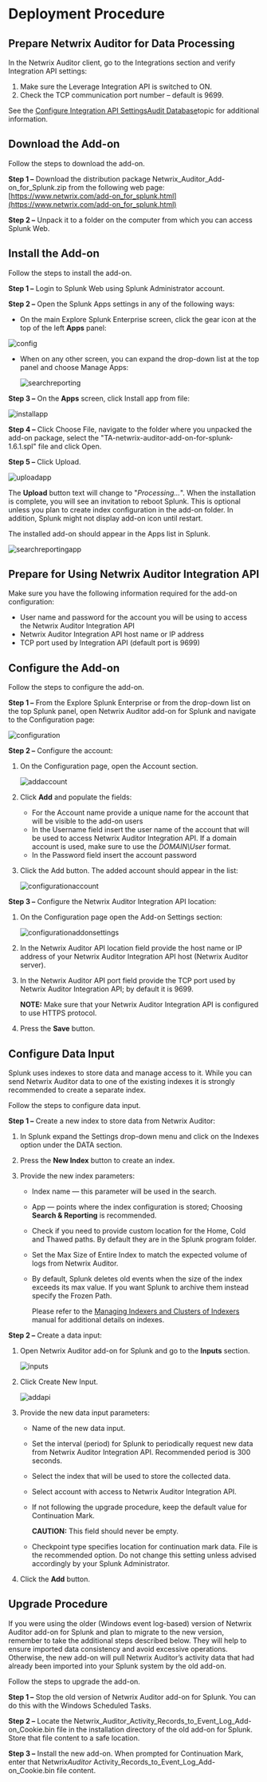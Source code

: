 # Deployment Procedure

## Prepare Netwrix Auditor for Data Processing

In the Netwrix Auditor client, go to the Integrations section and verify Integration API settings:

1. Make sure the Leverage Integration API is switched to ON.
2. Check the TCP communication port number – default is 9699.

See the
[Configure Integration API Settings](/docs/auditor/10.7/api/prerequisites.md#configure-integration-api-settings)[Audit Database](/docs/auditor/10.7/admin/settings/auditdatabase.md)topic
for additional information.

## Download the Add-on

Follow the steps to download the add-on.

**Step 1 –** Download the distribution package Netwrix_Auditor_Add-on_for_Splunk.zip from the
following web page:
[https://www.netwrix.com/add-on_for_splunk.html](https://www.netwrix.com/add-on_for_splunk.html)

**Step 2 –** Unpack it to a folder on the computer from which you can access Splunk Web.

## Install the Add-on

Follow the steps to install the add-on.

**Step 1 –** Login to Splunk Web using Splunk Administrator account.

**Step 2 –** Open the Splunk Apps settings in any of the following ways:

- On the main Explore Splunk Enterprise screen, click the gear icon at the top of the left **Apps**
  panel:

![config](/img/product_docs/auditor/10.7/addon/splunk/config.webp)

- When on any other screen, you can expand the drop-down list at the top panel and choose Manage
  Apps:

    ![searchreporting](/img/product_docs/auditor/10.7/addon/splunk/searchreporting.webp)

**Step 3 –** On the **Apps** screen, click Install app from file:

![installapp](/img/product_docs/auditor/10.7/addon/splunk/installapp.webp)

**Step 4 –** Click Choose File, navigate to the folder where you unpacked the add-on package, select
the "TA-netwrix-auditor-add-on-for-splunk-1.6.1.spl" file and click Open.

**Step 5 –** Click Upload.

![uploadapp](/img/product_docs/auditor/10.7/addon/splunk/uploadapp.webp)

The **Upload** button text will change to "_Processing…_". When the installation is complete, you
will see an invitation to reboot Splunk. This is optional unless you plan to create index
configuration in the add-on folder. In addition, Splunk might not display add-on icon until restart.

The installed add-on should appear in the Apps list in Splunk.

![searchreportingapp](/img/product_docs/auditor/10.7/addon/splunk/searchreportingapp.webp)

## Prepare for Using Netwrix Auditor Integration API

Make sure you have the following information required for the add-on configuration:

- User name and password for the account you will be using to access the Netwrix Auditor Integration
  API
- Netwrix Auditor Integration API host name or IP address
- TCP port used by Integration API (default port is 9699)

## Configure the Add-on

Follow the steps to configure the add-on.

**Step 1 –** From the Explore Splunk Enterprise or from the drop-down list on the top Splunk panel,
open Netwrix Auditor add-on for Splunk and navigate to the Configuration page:

![configuration](/img/product_docs/auditor/10.7/addon/splunk/configuration.webp)

**Step 2 –** Configure the account:

1. On the Configuration page, open the Account section.

    ![addaccount](/img/product_docs/auditor/10.7/addon/splunk/addaccount.webp)

2. Click **Add** and populate the fields:

    - For the Account name provide a unique name for the account that will be visible to the add-on
      users
    - In the Username field insert the user name of the account that will be used to access Netwrix
      Auditor Integration API. If a domain account is used, make sure to use the _DOMAIN\User_
      format.
    - In the Password field insert the account password

3. Click the Add button. The added account should appear in the list:

    ![configurationaccount](/img/product_docs/auditor/10.7/addon/splunk/configurationaccount.webp)

**Step 3 –** Configure the Netwrix Auditor Integration API location:

1. On the Configuration page open the Add-on Settings section:

    ![configurationaddonsettings](/img/product_docs/auditor/10.7/addon/splunk/configurationaddonsettings.webp)

2. In the Netwrix Auditor API location field provide the host name or IP address of your Netwrix
   Auditor Integration API host (Netwrix Auditor server).
3. In the Netwrix Auditor API port field provide the TCP port used by Netwrix Auditor Integration
   API; by default it is 9699.

    **NOTE:** Make sure that your Netwrix Auditor Integration API is configured to use HTTPS
    protocol.

4. Press the **Save** button.

## Configure Data Input

Splunk uses indexes to store data and manage access to it. While you can send Netwrix Auditor data
to one of the existing indexes it is strongly recommended to create a separate index.

Follow the steps to configure data input.

**Step 1 –** Create a new index to store data from Netwrix Auditor:

1. In Splunk expand the Settings drop-down menu and click on the Indexes option under the DATA
   section.
2. Press the **New Index** button to create an index.
3. Provide the new index parameters:

    - Index name — this parameter will be used in the search.
    - App — points where the index configuration is stored; Choosing **Search & Reporting** is
      recommended.
    - Check if you need to provide custom location for the Home, Cold and Thawed paths. By default
      they are in the Splunk program folder.
    - Set the Max Size of Entire Index to match the expected volume of logs from Netwrix Auditor.
    - By default, Splunk deletes old events when the size of the index exceeds its max value. If you
      want Splunk to archive them instead specify the Frozen Path.

        Please refer to the
        [Managing Indexers and Clusters of Indexers](https://docs.splunk.com/Documentation/Splunk/8.1.0/Indexer/Aboutmanagingindexes)
        manual for additional details on indexes.

**Step 2 –** Create a data input:

1. Open Netwrix Auditor add-on for Splunk and go to the **Inputs** section.

    ![inputs](/img/product_docs/auditor/10.7/addon/splunk/inputs.webp)

2. Click Create New Input.

    ![addapi](/img/product_docs/auditor/10.7/addon/splunk/addapi.webp)

3. Provide the new data input parameters:

    - Name of the new data input.
    - Set the interval (period) for Splunk to periodically request new data from Netwrix Auditor
      Integration API. Recommended period is 300 seconds.
    - Select the index that will be used to store the collected data.
    - Select account with access to Netwrix Auditor Integration API.
    - If not following the upgrade procedure, keep the default value for Continuation Mark.

        **CAUTION:** This field should never be empty.

    - Checkpoint type specifies location for continuation mark data. File is the recommended option.
      Do not change this setting unless advised accordingly by your Splunk Administrator.

4. Click the **Add** button.

## Upgrade Procedure

If you were using the older (Windows event log-based) version of Netwrix Auditor add-on for Splunk
and plan to migrate to the new version, remember to take the additional steps described below. They
will help to ensure imported data consistency and avoid excessive operations. Otherwise, the new
add-on will pull Netwrix Auditor’s activity data that had already been imported into your Splunk
system by the old add-on.

Follow the steps to upgrade the add-on.

**Step 1 –** Stop the old version of Netwrix Auditor add-on for Splunk. You can do this with the
Windows Scheduled Tasks.

**Step 2 –** Locate the Netwrix_Auditor_Activity_Records_to_Event_Log_Add-on_Cookie.bin file in the
installation directory of the old add-on for Splunk. Store that file content to a safe location.

**Step 3 –** Install the new add-on. When prompted for Continuation Mark, enter that
Netwrix*Auditor* Activity_Records_to_Event_Log_Add-on_Cookie.bin file content.
